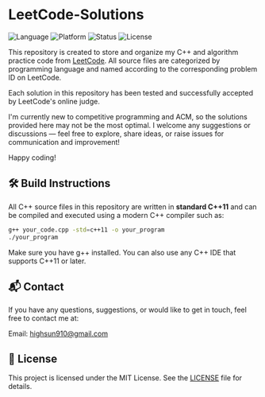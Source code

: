 # LeetCode-Solutions

![Language](https://img.shields.io/badge/language-C++11-blue.svg)
![Platform](https://img.shields.io/badge/platform-LeetCode-orange.svg)
![Status](https://img.shields.io/badge/status-learning-lightgrey.svg)
![License](https://img.shields.io/badge/license-MIT-green.svg)

This repository is created to store and organize my C++ and algorithm practice code from [LeetCode](https://leetcode.cn). All source files are categorized by programming language and named according to the corresponding problem ID on LeetCode.

Each solution in this repository has been tested and successfully accepted by LeetCode's online judge.

I'm currently new to competitive programming and ACM, so the solutions provided here may not be the most optimal. I welcome any suggestions or discussions — feel free to explore, share ideas, or raise issues for communication and improvement!

Happy coding!

## 🛠 Build Instructions

All C++ source files in this repository are written in **standard C++11** and can be compiled and executed using a modern C++ compiler such as:

```bash
g++ your_code.cpp -std=c++11 -o your_program
./your_program
```

Make sure you have g++ installed. You can also use any C++ IDE that supports C++11 or later.

## 📬 Contact

If you have any questions, suggestions, or would like to get in touch, feel free to contact me at:

Email: highsun910@gmail.com

## 📄 License

This project is licensed under the MIT License. See the [LICENSE](LICENSE) file for details.